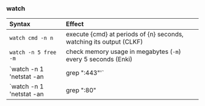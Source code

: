 ### watch


Syntax | Effect
:--- | :---
`watch cmd -n n` | execute {cmd} at periods of {n} seconds, watching its output (CLKF)
`watch -n 5 free -m` | check memory usage in megabytes (`-m`) every 5 seconds (Enki)
`watch -n 1 'netstat -an | grep ":443"'` | get the list of IPs and ports that are connected via https on your webserver every second
`watch -n 1 'netstat -an | grep ":80" | wc -l'` | get the total number of connections on port 80 every second

